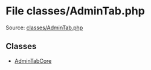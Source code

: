 File classes/AdminTab.php
=========

Source: [classes/AdminTab.php](https://github.com/PrestaShop/PrestaShop/blob/1.6.0.3/classes/AdminTab.php)


Classes
-------

* [AdminTabCore](class.AdminTabCore.md)


